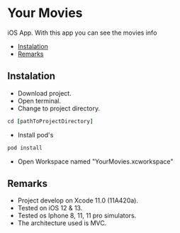 # Your Movies
iOS App. With this app you can see the movies info

- [Instalation](#installation)
- [Remarks](#remarks)

## Instalation
- Download project.
- Open terminal.
- Change to project directory.

```ruby
cd [pathToProjectDirectory]
```

- Install pod's

```ruby
pod install
```

- Open Workspace named "YourMovies.xcworkspace"


## Remarks
- Project develop on Xcode 11.0 (11A420a).
- Tested on iOS 12 & 13.
- Tested os Iphone 8, 11, 11 pro simulators.
- The architecture used is MVC.
